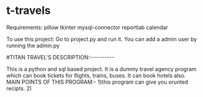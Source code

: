 # t-travels

Requirements:
pillow
tkinter
mysql-connector
reportlab
calendar

To use this project:
   Go to project.py and run it.
   You can add a admin user by running the admin.py



#TITAN TRAVEL'S DESCRIPTION:----------


This is a python and sql based project. It is a dummy travel agency program which can book tickets for flights, trains, buses.
It can book hotels also.
MAIN POINTS OF THIS PROGRAM:-
1)this program can give you orunted recipts.
2)
   
   

